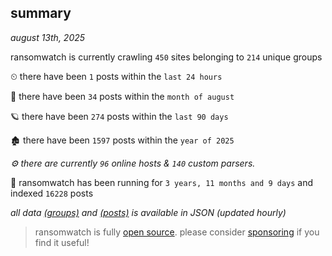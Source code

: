 
## summary
_august 13th, 2025_

ransomwatch is currently crawling `450` sites belonging to `214` unique groups

⏲ there have been `1` posts within the `last 24 hours`

🦈 there have been `34` posts within the `month of august`

🪐 there have been `274` posts within the `last 90 days`

🏚 there have been `1597` posts within the `year of 2025`

_⚙️ there are currently `96` online hosts & `140` custom parsers._

🦕 ransomwatch has been running for `3 years, 11 months and 9 days` and indexed `16228` posts

_all data  [(groups)](http://ransomwhat.telemetry.ltd/groups) and [(posts)](http://ransomwhat.telemetry.ltd/posts) is available in JSON (updated hourly)_

> ransomwatch is fully [open source](https://github.com/joshhighet/ransomwatch#ransomwatch--). please consider [sponsoring](https://github.com/sponsors/joshhighet) if you find it useful!
